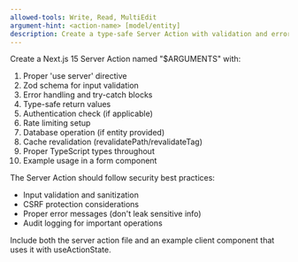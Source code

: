 ```yaml
---
allowed-tools: Write, Read, MultiEdit
argument-hint: <action-name> [model/entity]
description: Create a type-safe Server Action with validation and error handling
---
```


Create a Next.js 15 Server Action named "$ARGUMENTS" with:

1. Proper 'use server' directive
2. Zod schema for input validation
3. Error handling and try-catch blocks
4. Type-safe return values
5. Authentication check (if applicable)
6. Rate limiting setup
7. Database operation (if entity provided)
8. Cache revalidation (revalidatePath/revalidateTag)
9. Proper TypeScript types throughout
10. Example usage in a form component

The Server Action should follow security best practices:

- Input validation and sanitization
- CSRF protection considerations
- Proper error messages (don't leak sensitive info)
- Audit logging for important operations

Include both the server action file and an example client component that uses it with useActionState.
